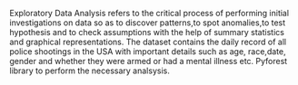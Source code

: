 Exploratory Data Analysis refers to the critical process of performing initial investigations on data so as to discover patterns,to spot anomalies,to test hypothesis and to check assumptions with the help of summary statistics and graphical representations.
The dataset contains the daily record of all police shootings in the USA with important details such as age, race,date, gender and whether they were armed or had a mental illness etc. 
Pyforest library to perform the necessary analsysis. 
